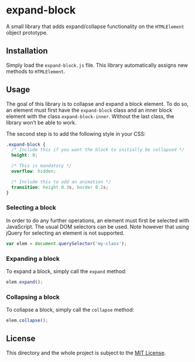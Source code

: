 # expand-block
A small library that adds expand/collapse functionality on the
`HTMLElement` object prototype.

## Installation

Simply load the `expand-block.js` file. This library automatically
assigns new methods to `HTMLElement`.

## Usage

The goal of this library is to collapse and expand a block element. To
do so, an element must first have the `expand-block` class and an
inner block element with the class `expand-block-inner`. Without the
last class, the library won’t be able to work.

The second step is to add the following style in your CSS:

```css
.expand-block {
  /* Include this if you want the block to initially be collapsed */
  height: 0;

  /* This is mandatory */
  overflow: hidden;

  /* Include this to add an animation */
  transition: height 0.3s, border 0.2s;
}
```

### Selecting a block
In order to do any further operations, an element must first be
selected with JavaScript. The usual DOM selectors can be used. Note
however that using jQuery for selecting an element is not supported.

```javascript
var elem = document.querySelector('my-class');
```

### Expanding a block
To expand a block, simply call the `expand` method:

```javascript
elem.expand();
```

### Collapsing a block
To collapse a block, simply call the `collapse` method:

```javascript
elem.collapse();
```

## License
This directory and the whole project is subject to the [MIT License](license).
